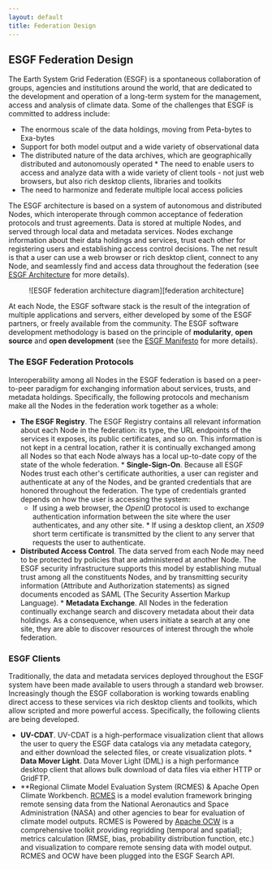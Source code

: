 ```yaml
---
layout: default
title: Federation Design 
---
```


## ESGF Federation Design
The Earth System Grid Federation (ESGF) is a spontaneous collaboration of
groups, agencies and institutions around the world, that are dedicated to the
development and operation of a long-term system for the management, access and
analysis of climate data. Some of the challenges that ESGF is committed to
address include:

  * The enormous scale of the data holdings, moving from Peta-bytes to Exa-bytes
  * Support for both model output and a wide variety of observational data
  * The distributed nature of the data archives, which are geographically
  distributed and autonomously operated * The need to enable users to access
  and analyze data with a wide variety of client tools - not just web browsers,
  but also rich desktop clients, libraries and toolkits
  * The need to harmonize and federate multiple local access policies

The ESGF architecture is based on a system of autonomous and distributed Nodes,
which interoperate through common acceptance of federation protocols and trust
agreements. Data is stored at multiple Nodes, and served through local data and
metadata services. Nodes exchange information about their data holdings and
services, trust each other for registering users and establishing access
control decisions. The net result is that a user can use a web browser or rich
desktop client, connect to any Node, and seamlessly find and access data
throughout the federation (see [ESGF Architecture] for more details).

<center>
![ESGF federation architecture diagram][federation architecture]
</center>

At each Node, the ESGF software stack is the result of the integration of
multiple applications and servers, either developed by some of the ESGF
partners, or freely available from the community. The ESGF software development
methodology is based on the principle of **modularity**, **open source** and
**open development** (see the [ESGF Manifesto] for more details).

### The ESGF Federation Protocols
Interoperability among all Nodes in the ESGF federation is based on a
peer-to-peer paradigm for exchanging information about services, trusts, and
metadata holdings. Specifically, the following protocols and mechanism make all
the Nodes in the federation work together as a whole:

  * **The ESGF Registry**. The ESGF Registry contains all relevant information
  about each Node in the federation: its type, the URL endpoints of the
  services it exposes, its public certificates, and so on. This information is
  not kept in a central location, rather it is continually exchanged among all
  Nodes so that each Node always has a local up-to-date copy of the state of
  the whole federation.  * **Single-Sign-On**. Because all ESGF Nodes trust
  each other's certificate authorities, a user can register and authenticate at
  any of the Nodes, and be granted credentials that are honored throughout the
  federation. The type of credentials granted depends on how the user is
  accessing the system:
      * If using a web browser, the *OpenID* protocol is used to exchange
      authentication information between the site where the user authenticates,
      and any other site.  * If using a desktop client, an *X509* short term
      certificate is transmitted by the client to any server that requests the
      user to authenticate.
  * **Distributed Access Control**. The data served from each Node may need to
  be protected by policies that are administered at another Node. The ESGF
  security infrastructure supports this model by establishing mutual trust
  among all the constituents Nodes, and by transmitting security information
  (Attribute and Authorization statements) as signed documents encoded as SAML
  (The Security Assertion Markup Language).  * **Metadata Exchange**. All Nodes
  in the federation continually exchange search and discovery metadata about
  their data holdings. As a consequence, when users initiate a search at any
  one site, they are able to discover resources of interest through the whole
  federation.

### ESGF Clients
Traditionally, the data and metadata services deployed throughout the ESGF
system have been made available to users through a standard web browser.
Increasingly though the ESGF collaboration is working towards enabling direct
access to these services via rich desktop clients and toolkits, which allow
scripted and more powerful access. Specifically, the following clients are
being developed.

  * **UV-CDAT**. UV-CDAT is a high-performace visualization client that allows
  the user to query the ESGF data catalogs via any metadata category, and
  either download the selected files, or create visualization plots.  * **Data
  Mover Light**. Data Mover Light (DML) is a high performance desktop client
  that allows bulk download of data files via either HTTP or GridFTP.
  * **Regional Climate Model Evaluation System (RCMES) & Apache Open Climate 
  Workbench. [RCMES](http://rcmes.jpl.nasa.gov/) is a model evalution framework bringing remote sensing 
  data from the National Aeronautics and Space Administration (NASA) and
  other agencies to bear for evaluation of climate model outputs. RCMES is
  Powered by [Apache OCW](http://climate.apache.org/) is a comprehensive 
  toolkit providing regridding (temporal and spatial); metrics calculation 
  (RMSE, bias, probability distribution function, etc.) and visualization 
  to compare remote sensing data with model output. RCMES and OCW have been
  plugged into the ESGF Search API.

[esgf architecture]: media/images/FederationArchitecture.png
[esgf manifesto]:    developer-info.html#manifesto

[federation architecture]: media/images/FederationArchitecture.png

